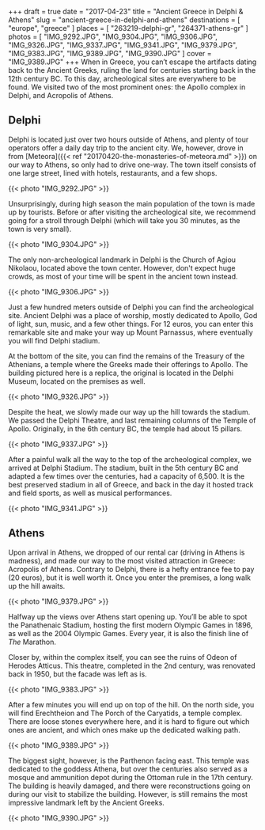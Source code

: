 +++
draft  = true
date   = "2017-04-23"
title  = "Ancient Greece in Delphi & Athens"
slug   = "ancient-greece-in-delphi-and-athens"
destinations = [ "europe", "greece" ]
places = [ "263219-delphi-gr", "264371-athens-gr" ]
photos = [
  "IMG_9292.JPG", "IMG_9304.JPG", "IMG_9306.JPG", "IMG_9326.JPG", "IMG_9337.JPG",
  "IMG_9341.JPG", "IMG_9379.JPG", "IMG_9383.JPG", "IMG_9389.JPG", "IMG_9390.JPG"
]
cover = "IMG_9389.JPG"
+++
When in Greece, you can’t escape the artifacts dating back to the Ancient Greeks, ruling the land for centuries starting back in the 12th century BC. To this day, archeological sites are everywhere to be found. We visited two of the most prominent ones: the Apollo complex in Delphi, and Acropolis of Athens.
<!--more-->

## Delphi
Delphi is located just over two hours outside of Athens, and plenty of tour operators offer a daily day trip to the ancient city. We, however, drove in from [Meteora]({{< ref "20170420-the-monasteries-of-meteora.md" >}}) on our way to Athens, so only had to drive one-way. The town itself consists of one large street, lined with hotels, restaurants, and a few shops.

{{< photo "IMG_9292.JPG" >}}

Unsurprisingly, during high season the main population of the town is made up by tourists. Before or after visiting the archeological site, we recommend going for a stroll through Delphi (which will take you 30 minutes, as the town is very small).

{{< photo "IMG_9304.JPG" >}}

The only non-archeological landmark in Delphi is the Church of Agiou Nikolaou, located above the town center. However, don't expect huge crowds, as most of your time will be spent in the ancient town instead.

{{< photo "IMG_9306.JPG" >}}

Just a few hundred meters outside of Delphi you can find the archeological site. Ancient Delphi was a place of worship, mostly dedicated to Apollo, God of light, sun, music, and a few other things. For 12 euros, you can enter this remarkable site and make your way up Mount Parnassus, where eventually you will find Delphi stadium.

At the bottom of the site, you can find the remains of the Treasury of the Athenians, a temple where the Greeks made their offerings to Apollo. The building pictured here is a replica, the original is located in the Delphi Museum, located on the premises as well.

{{< photo "IMG_9326.JPG" >}}

Despite the heat, we slowly made our way up the hill towards the stadium. We passed the Delphi Theatre, and last remaining columns of the Temple of Apollo. Originally, in the 6th century BC, the temple had about 15 pillars.

{{< photo "IMG_9337.JPG" >}}

After a painful walk all the way to the top of the archeological complex, we arrived at Delphi Stadium. The stadium, built in the 5th century BC and adapted a few times over the centuries, had a capacity of 6,500. It is the best preserved stadium in all of Greece, and back in the day it hosted track and field sports, as well as musical performances.

{{< photo "IMG_9341.JPG" >}}

## Athens
Upon arrival in Athens, we dropped of our rental car (driving in Athens is madness), and made our way to the most visited attraction in Greece: Acropolis of Athens. Contrary to Delphi, there is a hefty entrance fee to pay (20 euros), but it is well worth it. Once you enter the premises, a long walk up the hill awaits.

{{< photo "IMG_9379.JPG" >}}

Halfway up the views over Athens start opening up. You’ll be able to spot the Panathenaic Stadium, hosting the first modern Olympic Games in 1896, as well as the 2004 Olympic Games. Every year, it is also the finish line of *The* Marathon.

Closer by, within the complex itself, you can see the ruins of Odeon of Herodes Atticus. This theatre, completed in the 2nd century, was renovated back in 1950, but the facade was left as is.

{{< photo "IMG_9383.JPG" >}}

After a few minutes you will end up on top of the hill. On the north side, you will find Erechtheion and The Porch of the Caryatids, a temple complex. There are loose stones everywhere here, and it is hard to figure out which ones are ancient, and which ones make up the dedicated walking path.

{{< photo "IMG_9389.JPG" >}}

The biggest sight, however, is the Parthenon facing east. This temple was dedicated to the goddess Athena, but over the centuries also served as a mosque and ammunition depot during the Ottoman rule in the 17th century. The building is heavily damaged, and there were reconstructions going on during our visit to stabilize the building. However, is still remains the most impressive landmark left by the Ancient Greeks.

{{< photo "IMG_9390.JPG" >}}